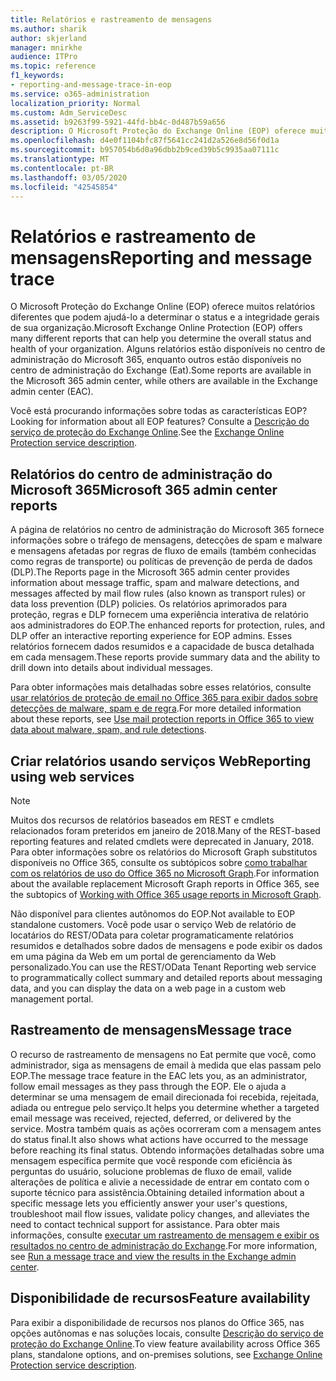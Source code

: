 ```yaml
---
title: Relatórios e rastreamento de mensagens
ms.author: sharik
author: skjerland
manager: mnirkhe
audience: ITPro
ms.topic: reference
f1_keywords:
- reporting-and-message-trace-in-eop
ms.service: o365-administration
localization_priority: Normal
ms.custom: Adm_ServiceDesc
ms.assetid: b9263f99-5921-44fd-bb4c-0d487b59a656
description: O Microsoft Proteção do Exchange Online (EOP) oferece muitos relatórios diferentes que podem ajudá-lo a determinar o status e a integridade gerais de sua organização. Alguns relatórios estão disponíveis no centro de administração do Microsoft 365, enquanto outros estão disponíveis no centro de administração do Exchange (Eat).
ms.openlocfilehash: d4e0f1104bfc87f5641cc241d2a526e8d56f0d1a
ms.sourcegitcommit: b957054b6d0a96dbb2b9ced39b5c9935aa07111c
ms.translationtype: MT
ms.contentlocale: pt-BR
ms.lasthandoff: 03/05/2020
ms.locfileid: "42545854"
---
```

# <a name="reporting-and-message-trace"></a><span data-ttu-id="7ca8d-104">Relatórios e rastreamento de mensagens</span><span class="sxs-lookup"><span data-stu-id="7ca8d-104">Reporting and message trace</span></span>

<span data-ttu-id="7ca8d-105">O Microsoft Proteção do Exchange Online (EOP) oferece muitos relatórios diferentes que podem ajudá-lo a determinar o status e a integridade gerais de sua organização.</span><span class="sxs-lookup"><span data-stu-id="7ca8d-105">Microsoft Exchange Online Protection (EOP) offers many different reports that can help you determine the overall status and health of your organization.</span></span> <span data-ttu-id="7ca8d-106">Alguns relatórios estão disponíveis no centro de administração do Microsoft 365, enquanto outros estão disponíveis no centro de administração do Exchange (Eat).</span><span class="sxs-lookup"><span data-stu-id="7ca8d-106">Some reports are available in the Microsoft 365 admin center, while others are available in the Exchange admin center (EAC).</span></span>

<span data-ttu-id="7ca8d-107">Você está procurando informações sobre todas as características EOP?</span><span class="sxs-lookup"><span data-stu-id="7ca8d-107">Looking for information about all EOP features?</span></span> <span data-ttu-id="7ca8d-108">Consulte a [Descrição do serviço de proteção do Exchange Online](exchange-online-protection-service-description.md).</span><span class="sxs-lookup"><span data-stu-id="7ca8d-108">See the [Exchange Online Protection service description](exchange-online-protection-service-description.md).</span></span>

## <a name="microsoft-365-admin-center-reports"></a><span data-ttu-id="7ca8d-109">Relatórios do centro de administração do Microsoft 365</span><span class="sxs-lookup"><span data-stu-id="7ca8d-109">Microsoft 365 admin center reports</span></span>

<span data-ttu-id="7ca8d-110">A página de relatórios no centro de administração do Microsoft 365 fornece informações sobre o tráfego de mensagens, detecções de spam e malware e mensagens afetadas por regras de fluxo de emails (também conhecidas como regras de transporte) ou políticas de prevenção de perda de dados (DLP).</span><span class="sxs-lookup"><span data-stu-id="7ca8d-110">The Reports page in the Microsoft 365 admin center provides information about message traffic, spam and malware detections, and messages affected by mail flow rules (also known as transport rules) or data loss prevention (DLP) policies.</span></span> <span data-ttu-id="7ca8d-111">Os relatórios aprimorados para proteção, regras e DLP fornecem uma experiência interativa de relatório aos administradores do EOP.</span><span class="sxs-lookup"><span data-stu-id="7ca8d-111">The enhanced reports for protection, rules, and DLP offer an interactive reporting experience for EOP admins.</span></span> <span data-ttu-id="7ca8d-112">Esses relatórios fornecem dados resumidos e a capacidade de busca detalhada em cada mensagem.</span><span class="sxs-lookup"><span data-stu-id="7ca8d-112">These reports provide summary data and the ability to drill down into details about individual messages.</span></span>

<span data-ttu-id="7ca8d-113">Para obter informações mais detalhadas sobre esses relatórios, consulte [usar relatórios de proteção de email no Office 365 para exibir dados sobre detecções de malware, spam e de regra](https://docs.microsoft.com/exchange/monitoring/use-mail-protection-reports).</span><span class="sxs-lookup"><span data-stu-id="7ca8d-113">For more detailed information about these reports, see [Use mail protection reports in Office 365 to view data about malware, spam, and rule detections](https://docs.microsoft.com/exchange/monitoring/use-mail-protection-reports).</span></span>

## <a name="reporting-using-web-services"></a><span data-ttu-id="7ca8d-114">Criar relatórios usando serviços Web</span><span class="sxs-lookup"><span data-stu-id="7ca8d-114">Reporting using web services</span></span>

> [!NOTE]
> <span data-ttu-id="7ca8d-115">Muitos dos recursos de relatórios baseados em REST e cmdlets relacionados foram preteridos em janeiro de 2018.</span><span class="sxs-lookup"><span data-stu-id="7ca8d-115">Many of the REST-based reporting features and related cmdlets were deprecated in January, 2018.</span></span> <span data-ttu-id="7ca8d-116">Para obter informações sobre os relatórios do Microsoft Graph substitutos disponíveis no Office 365, consulte os subtópicos sobre [como trabalhar com os relatórios de uso do Office 365 no Microsoft Graph](https://go.microsoft.com/fwlink/p/?LinkID=865135).</span><span class="sxs-lookup"><span data-stu-id="7ca8d-116">For information about the available replacement Microsoft Graph reports in Office 365, see the subtopics of [Working with Office 365 usage reports in Microsoft Graph](https://go.microsoft.com/fwlink/p/?LinkID=865135).</span></span>

<span data-ttu-id="7ca8d-117">Não disponível para clientes autônomos do EOP.</span><span class="sxs-lookup"><span data-stu-id="7ca8d-117">Not available to EOP standalone customers.</span></span> <span data-ttu-id="7ca8d-118">Você pode usar o serviço Web de relatório de locatários do REST/OData para coletar programaticamente relatórios resumidos e detalhados sobre dados de mensagens e pode exibir os dados em uma página da Web em um portal de gerenciamento da Web personalizado.</span><span class="sxs-lookup"><span data-stu-id="7ca8d-118">You can use the REST/OData Tenant Reporting web service to programmatically collect summary and detailed reports about messaging data, and you can display the data on a web page in a custom web management portal.</span></span>

## <a name="message-trace"></a><span data-ttu-id="7ca8d-119">Rastreamento de mensagens</span><span class="sxs-lookup"><span data-stu-id="7ca8d-119">Message trace</span></span>

<span data-ttu-id="7ca8d-120">O recurso de rastreamento de mensagens no Eat permite que você, como administrador, siga as mensagens de email à medida que elas passam pelo EOP.</span><span class="sxs-lookup"><span data-stu-id="7ca8d-120">The message trace feature in the EAC lets you, as an administrator, follow email messages as they pass through the EOP.</span></span> <span data-ttu-id="7ca8d-121">Ele o ajuda a determinar se uma mensagem de email direcionada foi recebida, rejeitada, adiada ou entregue pelo serviço.</span><span class="sxs-lookup"><span data-stu-id="7ca8d-121">It helps you determine whether a targeted email message was received, rejected, deferred, or delivered by the service.</span></span> <span data-ttu-id="7ca8d-122">Mostra também quais as ações ocorreram com a mensagem antes do status final.</span><span class="sxs-lookup"><span data-stu-id="7ca8d-122">It also shows what actions have occurred to the message before reaching its final status.</span></span> <span data-ttu-id="7ca8d-123">Obtendo informações detalhadas sobre uma mensagem específica permite que você responde com eficiência às perguntas do usuário, solucione problemas de fluxo de email, valide alterações de política e alivie a necessidade de entrar em contato com o suporte técnico para assistência.</span><span class="sxs-lookup"><span data-stu-id="7ca8d-123">Obtaining detailed information about a specific message lets you efficiently answer your user's questions, troubleshoot mail flow issues, validate policy changes, and alleviates the need to contact technical support for assistance.</span></span> <span data-ttu-id="7ca8d-124">Para obter mais informações, consulte [executar um rastreamento de mensagem e exibir os resultados no centro de administração do Exchange](https://docs.microsoft.com/exchange/monitoring/trace-an-email-message/run-a-message-trace-and-view-results).</span><span class="sxs-lookup"><span data-stu-id="7ca8d-124">For more information, see [Run a message trace and view the results in the Exchange admin center](https://docs.microsoft.com/exchange/monitoring/trace-an-email-message/run-a-message-trace-and-view-results).</span></span>

## <a name="feature-availability"></a><span data-ttu-id="7ca8d-125">Disponibilidade de recursos</span><span class="sxs-lookup"><span data-stu-id="7ca8d-125">Feature availability</span></span>

<span data-ttu-id="7ca8d-126">Para exibir a disponibilidade de recursos nos planos do Office 365, nas opções autônomas e nas soluções locais, consulte [Descrição do serviço de proteção do Exchange Online](exchange-online-protection-service-description.md).</span><span class="sxs-lookup"><span data-stu-id="7ca8d-126">To view feature availability across Office 365 plans, standalone options, and on-premises solutions, see [Exchange Online Protection service description](exchange-online-protection-service-description.md).</span></span>
